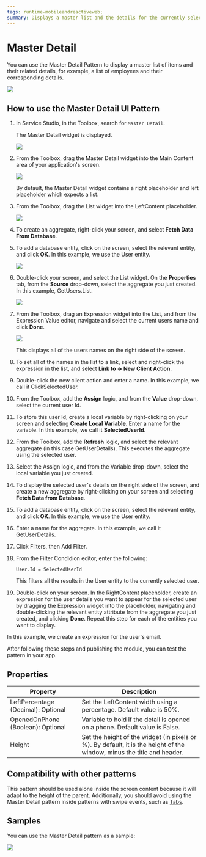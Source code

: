 ```yaml
---
tags: runtime-mobileandreactiveweb;  
summary: Displays a master list and the details for the currently selected item.
---
```


# Master Detail

You can use the Master Detail Pattern to display a master list of items and their related details, for example, a list of employees and their corresponding details. 

![](images/masterdetail-preview.png)

## How to use the Master Detail UI Pattern

1. In Service Studio, in the Toolbox, search for `Master Detail`. 

    The Master Detail widget is displayed.
    
    ![](images/masterdetail-widget.png)

1. From the Toolbox, drag the Master Detail widget into the Main Content area of your application's screen.

     ![](images/masterdetail-image-1.png)

     By default, the Master Detail widget contains a right placeholder and left placeholder which expects a list.

1. From the Toolbox, drag the List widget into the LeftContent placeholder.

    ![](images/masterdetail-image-2.png)

1. To create an aggregate, right-click your screen, and select **Fetch Data From Database**.

1. To add a database entity, click on the screen, select the relevant entity, and click **OK**. In this example, we use the User entity.

    ![](images/masterdetail-image-3.png)

1. Double-click your screen, and select the List widget. On the **Properties** tab, from the **Source** drop-down, select the aggregate you just created. In this example, GetUsers.List.

    ![](images/masterdetail-image-4.png)

1. From the Toolbox, drag an Expression widget into the List, and from the Expression Value editor, navigate and select the current users name and click **Done**.

    ![](images/masterdetail-image-5.png)

    This displays all of the users names on the right side of the screen.

1. To set all of the names in the list to a link, select and right-click the expression in the list, and select **Link to -> New Client Action**.  

1. Double-click the new client action and enter a name. In this example, we call it ClickSelectedUser.

1. From the Toolbox, add the **Assign** logic, and from the  **Value** drop-down, select the current user Id. 

1. To store this user Id, create a local variable by right-clicking on your screen and selecting **Create Local Variable**. Enter a name for the variable. In this example, we call it **SelectedUserId**.

1. From the Toolbox, add the **Refresh** logic, and select the relevant aggregate (in this case GetUserDetails). This executes the aggregate using the selected user. 

1. Select the Assign logic, and from the Variable drop-down, select the local variable you just created.

1. To display the selected user's details on the right side of the screen, and create a new aggregate by right-clicking on your screen and selecting **Fetch Data from Database**. 

1. To add a database entity, click on the screen, select the relevant entity, and click **OK**. In this example, we use the User entity.

1. Enter a name for the aggregate. In this example, we call it GetUserDetails. 

1. Click Filters, then Add Filter.

1. From the Filter Condidion editor, enter the following:

    `User.Id = SelectedUserId`

    This filters all the results in the User entity to the currently selected user.

1. Double-click on your screen. In the RightContent placeholder, create an expression for the user details you want to appear for the selected user by dragging the Expression widget into the placeholder, navigating and double-clicking the relevant entity attribute from the aggregate you just created, and clicking **Done**. Repeat this step for each of the entities you want to display.

In this example, we create an expression for the user's email.


After following these steps and publishing the module, you can test the pattern in your app. 

## Properties

**Property** |  **Description** |   
|---|---|
| LeftPercentage (Decimal): Optional | Set the LeftContent width using a percentage. Default value is 50%. |
| OpenedOnPhone (Boolean): Optional |  Variable to hold if the detail is opened on a phone. Default value is False.|
| Height | Set the height of the widget (in pixels or %). By default, it is the height of the window, minus the title and header.|
 
## Compatibility with other patterns

This pattern should be used alone inside the screen content because it will adapt to the height of the parent. Additionally, you should avoid using the Master Detail pattern inside patterns with swipe events, such as [Tabs](<tabs.md>).

## Samples

You can use the Master Detail pattern as a sample:

![](images/MasterDetail-Sample-1.PNG)
